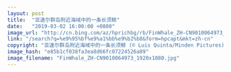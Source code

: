 ```yaml
---
layout: post
title:  "亚速尔群岛附近海域中的一条长须鲸"
date:   "2019-03-02 16:00:00 +0800"
image_url: "http://cn.bing.com/az/hprichbg/rb/FinWhale_ZH-CN9010064973_1920x1080.jpg"
link: "/search?q=%e9%95%bf%e9%a1%bb%e9%b2%b8&form=hpcapt&mkt=zh-cn"
copyright: "亚速尔群岛附近海域中的一条长须鲸 (© Luis Quinta/Minden Pictures)"
image_hash: "e85b1cf038fa3ea8d66fc07224526a89"
image_filename: "FinWhale_ZH-CN9010064973_1920x1080.jpg"
---
```

